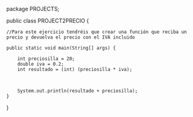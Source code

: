 package PROJECTS;

public class PROJECT2PRECIO {

    //Para este ejercicio tendréis que crear una función que reciba un precio y devuelva el precio con el IVA incluido
    
    public static void main(String[] args) {
    
        int preciosilla = 20;
        double iva = 0.2;
        int resultado = (int) (preciosilla * iva);



        System.out.println(resultado + preciosilla);
    }
}
